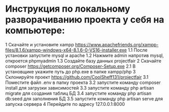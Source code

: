 # Инструкция по локальному разворачиванию проекта у себя на компьютере:
1 Скачайте и установите xampp https://www.apachefriends.org/xampp-files/8.1.6/xampp-windows-x64-8.1.6-0-VS16-installer.exe
1.1 После установки запустите mysql и apache
1.2 Нажмите admin напротив mysql, откроется phpmyadmin
1.3 Создайте базу данных projectfair
2 Скачайте composer https://getcomposer.org/Composer-Setup.exe
2.1 В установщике укажите путь до php.exe в папке xampp/php
3 Склонируйте проект https://github.com/CoolSheff131/projectfair
3.1 Поместите файл .env в папку проекта
3.2 запустите команду composer install для загрузки зависимостей
3.3 запустите команду php artisan migrate для создания таблиц БД
3.4 запустите команду php artisan db:seed для заполнения БД
3.5 запустите команду php artisan serve для запуска сервера
4 Перейдите по адресу 127.0.0.1:8000